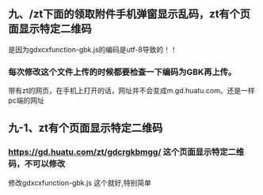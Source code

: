 ## 九、/zt下面的领取附件手机弹窗显示乱码，zt有个页面显示特定二维码

是因为gdxcxfunction-gbk.js的编码是utf-8导致的！！ <br>

### 每次修改这个文件上传的时候都要检查一下编码为GBK再上传。<br>

带有zt的网页，在手机上打开的话，网址并不会变成m.gd.huatu.com。还是一样pc端的网址

## 九-1、zt有个页面显示特定二维码

### https://gd.huatu.com/zt/gdcrgkbmgg/  这个页面显示特定二维码，不可以修改

修改gdxcxfunction-gbk.js 这个就好,特别简单